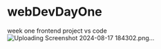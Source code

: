 # webDevDayOne
 week one  frontend project vs code 
![Uploading Screenshot 2024-08-17 184302.png…]()
